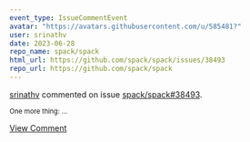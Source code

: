 ```yaml
---
event_type: IssueCommentEvent
avatar: "https://avatars.githubusercontent.com/u/585481?"
user: srinathv
date: 2023-06-28
repo_name: spack/spack
html_url: https://github.com/spack/spack/issues/38493
repo_url: https://github.com/spack/spack
---
```


<a href='https://github.com/srinathv' target='_blank'>srinathv</a> commented on issue <a href='https://github.com/spack/spack/issues/38493' target='_blank'>spack/spack#38493</a>.

<small>One more thing:...</small>

<a href='https://github.com/spack/spack/issues/38493' target='_blank'>View Comment</a>